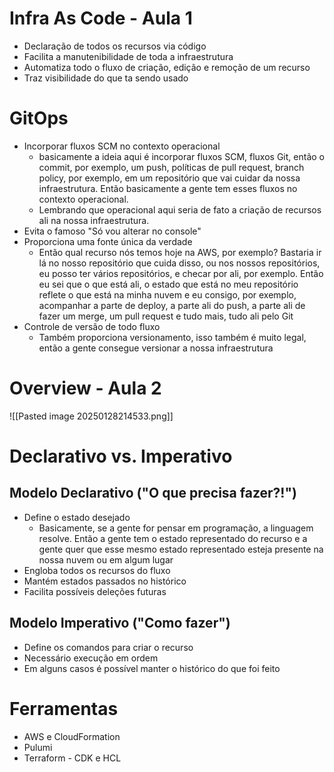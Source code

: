 # Infra As Code - Aula 1
- Declaração de todos os recursos via código
- Facilita a manutenibilidade de toda a infraestrutura
- Automatiza todo o fluxo de criação, edição e remoção de um recurso
- Traz visibilidade do que ta sendo usado
# GitOps
- Incorporar fluxos SCM no contexto operacional
	- basicamente a ideia aqui é incorporar fluxos SCM, fluxos Git, então o commit, por exemplo, um push, políticas de pull request, branch policy, por exemplo, em um repositório que vai cuidar da nossa infraestrutura. Então basicamente a gente tem esses fluxos no contexto operacional.
	- Lembrando que operacional aqui seria de fato a criação de recursos ali na nossa infraestrutura.
- Evita o famoso "Só vou alterar no console"
- Proporciona uma fonte única da verdade
	- Então qual recurso nós temos hoje na AWS, por exemplo? Bastaria ir lá no nosso repositório que cuida disso, ou nos nossos repositórios, eu posso ter vários repositórios, e checar por ali, por exemplo. Então eu sei que o que está ali, o estado que está no meu repositório reflete o que está na minha nuvem e eu consigo, por exemplo, acompanhar a parte de deploy, a parte ali do push, a parte ali de fazer um merge, um pull request e tudo mais, tudo ali pelo Git
- Controle de versão de todo fluxo
	- Também proporciona versionamento, isso também é muito legal, então a gente consegue versionar a nossa infraestrutura


# Overview - Aula 2

![[Pasted image 20250128214533.png]]


# Declarativo vs. Imperativo
## Modelo Declarativo ("O que precisa fazer?!")
- Define o estado desejado
	- Basicamente, se a gente for pensar em programação, a linguagem resolve. Então a gente tem o estado representado do recurso e a gente quer que esse mesmo estado representado esteja presente na nossa nuvem ou em algum lugar
- Engloba todos os recursos do fluxo
- Mantém estados passados no histórico
- Facilita possíveis deleções futuras
## Modelo Imperativo ("Como fazer")
- Define os comandos para criar o recurso
- Necessário execução em ordem
- Em alguns casos é possível manter o histórico do que foi feito

# Ferramentas
- AWS e CloudFormation
- Pulumi
- Terraform - CDK e HCL